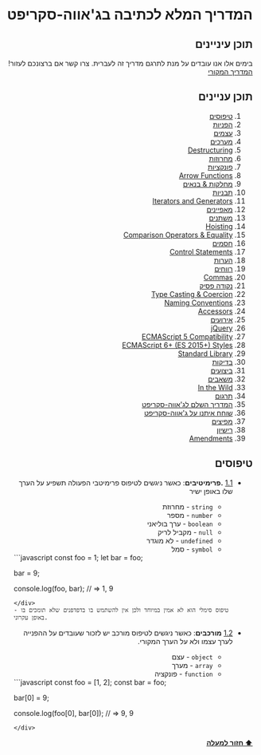 <div dir='rtl' align='right' style="    list-style-type: none;">
  <h1>המדריך המלא לכתיבה בג'אווה-סקריפט</h1p>
  <h2>תוכן עיניינים</h2>

בימים אלו אנו עובדים על מנת לתרגם מדריך זה לעברית. צרו קשר אם ברצונכם לעזור!<a href="https://github.com/airbnb/javascript"> המדריך המקורי</a>
## תוכן עניינים
  1. [טיפוסים](#types)
  1. [הפניות](#references)
  1. [עצמים](#objects)
  1. [מערכים](#objects)
  1. [Destructuring](#destructuring)
  1. [מחרוזות](#strings)
  1. [פונקציות](#functions)
  1. [Arrow Functions](#arrow-functions)
  1. [מחלקות & בנאים](#classes--constructors)
  1. [תבניות](#modules)
  1. [Iterators and Generators](#iterators-and-generators)
  1. [מאפיינים](#properties)
  1. [משתנים](#variables)
  1. [Hoisting](#hoisting)
  1. [Comparison Operators & Equality](#comparison-operators--equality)
  1. [חסמים](#blocks)
  1. [Control Statements](#control-statements)
  1. [הערות](#comments)
  1. [רווחים](#whitespace)
  1. [Commas](#commas)
  1. [נקודה פסיק](#semicolons)
  1. [Type Casting & Coercion](#type-casting--coercion)
  1. [Naming Conventions](#naming-conventions)
  1. [Accessors](#accessors)
  1. [אירועים](#events)
  1. [jQuery](#jquery)
  1. [ECMAScript 5 Compatibility](#ecmascript-5-compatibility)
  1. [ECMAScript 6+ (ES 2015+) Styles](#ecmascript-6-es-2015-styles)
  1. [Standard Library](#standard-library)
  1. [בדיקות](#testing)
  1. [ביצועים](#performance)
  1. [משאבים](#resources)
  1. [In the Wild](#in-the-wild)
  1. [תרגום](#translation)
  1. [המדריך השלם לג'אווה-סקריפט](#the-javascript-style-guide-guide)
  1. [שוחח איתנו על ג'אווה-סקריפט](#chat-with-us-about-javascript)
  1. [מפיצים](#contributors)
  1. [רישיון](#license)
  1. [Amendments](#amendments)

## טיפוסים

  <a name="types--primitives"></a><a name="1.1"></a>
  - [1.1](#types--primitives) **.פרימיטיבים**: כאשר ניגשים לטיפוס פרימיטבי הפעולה תשפיע על הערך שלו באופן ישיר 
  
    - `string` - מחרוזת
    - `number` - מספר
    - `boolean` - ערך בוליאני
    - `null` - מקביל לריק
    - `undefined` - לא מוגדר
    - `symbol` - סמל
    <div dir='ltr' align='left' style="    list-style-type: none;">
    ```javascript
    const foo = 1;
    let bar = foo;

    bar = 9;

    console.log(foo, bar); // => 1, 9
    ```
    </div>
    - טיפוס סימלי הוא לא אמין במיוחד ולכן אין להשתמש בו בדפדפנים שלא תומכים בו באופן עקרוני.
  <a name="types--complex"></a><a name="1.2"></a>
  - [1.2](#types--complex)  **מורכבים**: כאשר ניגשים לטיפוס מורכב יש לזכור שעובדים על ההפנייה לערך עצמו ולא על הערך המקורי.

    - `object` - עצם
    - `array` - מערך
    - `function` - פונקציה
    <div dir='ltr' align='left' style="    list-style-type: none;">
    ```javascript
    const foo = [1, 2];
    const bar = foo;

    bar[0] = 9;

    console.log(foo[0], bar[0]); // => 9, 9
    ```
    </div>
**[⬆ חזור למעלה](#table-of-contents)**
</div>
